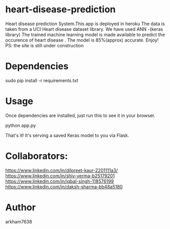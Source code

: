 # heart-disease-prediction
Heart disease prediction System.This app is deployed in heroku 
The data is taken from a UCI Heart disease dataset library. 
We have used ANN -(keras library)
The trained machine learning model is made available to predict the occurence of heart disease . 
The model is 85%(approx) accurate. Enjoy! 
PS: the site is still under construction
# Dependencies
sudo pip install -r requirements.txt
# Usage
Once dependencies are installed, just run this to see it in your browser.

python app.py

That's it! It's serving a saved Keras model to you via Flask.
# Collaborators:
https://www.linkedin.com/in/dilpreet-kaur-2201111a3/
https://www.linkedin.com/in/shiv-verma-b25179201
https://www.linkedin.com/in/iqbal-singh-118576199
https://www.linkedin.com/in/daksh-sharma-bb48a5180

# Author
arkham7638
